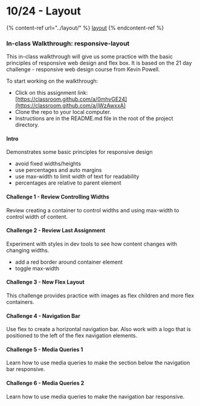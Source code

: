 # 10/24 - Layout

{% content-ref url="../layout/" %}
[layout](../layout/)
{% endcontent-ref %}



### In-class Walkthrough: responsive-layout

This in-class walkthrough will give us some practice with the basic principles of responsive web design and flex box. It is based on the 21 day challenge - responsive web design course from Kevin Powell.

To start working on the walkthrough:

* Click on this assignment link: [https://classroom.github.com/a/0mhvGE24](https://classroom.github.com/a/jWzAwxxA)
* Clone the repo to your local computer.
* Instructions are in the README.md file in the root of the project directory.

#### Intro

Demonstrates some basic principles for responsive design

* avoid fixed widths/heights
* use percentages and auto margins
* use max-width to limit width of text for readability
* percentages are relative to parent element

#### Challenge 1 - Review Controlling Widths

Review creating a container to control widths and using max-width to control width of content.

#### Challenge 2 - Review Last Assignment

Experiment with styles in dev tools to see how content changes with changing widths.

* add a red border around container element
* toggle max-width

#### Challenge 3 - New Flex Layout

This challenge provides practice with images as flex children and more flex containers.

#### Challenge 4 - Navigation Bar

Use flex to create a horizontal navigation bar. Also work with a logo that is positioned to the left of the flex navigation elements.

#### Challenge 5 - Media Queries 1

Learn how to use media queries to make the section below the navigation bar responsive.

#### Challenge 6 - Media Queries 2

Learn how to use media queries to make the navigation bar responsive.
